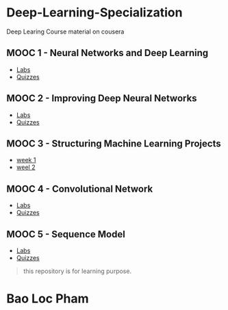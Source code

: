# Deep-Learning-Specialization
Deep Learing Course material on cousera

## MOOC 1 - Neural Networks and Deep Learning
* [Labs](https://github.com/BaoLocPham/DeepLearningCoursera/tree/master/MOOC%201%20-%20Neural%20Networks%20and%20Deep%20Learning/Lab)
* [Quizzes](https://github.com/BaoLocPham/DeepLearningCoursera/tree/master/MOOC%201%20-%20Neural%20Networks%20and%20Deep%20Learning/Quiz)

## MOOC 2 - Improving Deep Neural Networks
* [Labs](https://github.com/BaoLocPham/DeepLearningCoursera/tree/master/MOOC%202%20-%20Improving%20Deep%20Neural%20Networks/Lab)
* [Quizzes](https://github.com/BaoLocPham/DeepLearningCoursera/tree/master/MOOC%202%20-%20Improving%20Deep%20Neural%20Networks/quiz)

## MOOC 3 - Structuring Machine Learning Projects
* [week 1](https://github.com/BaoLocPham/DeepLearningCoursera/tree/master/MOOC%203%20-%20Structuring%20Machine%20Learning%20Projects/w1%20-%20ML%20Strategy%20(1))
* [weel 2](https://github.com/BaoLocPham/DeepLearningCoursera/tree/master/MOOC%203%20-%20Structuring%20Machine%20Learning%20Projects/w2%20-%20ML%20Strategy%20(2))
## MOOC 4 - Convolutional Network
* [Labs](https://github.com/BaoLocPham/DeepLearningCoursera/tree/master/MOOC%204%20-%20Convolutional%20Network/lab)
* [Quizzes](https://github.com/BaoLocPham/DeepLearningCoursera/tree/master/MOOC%204%20-%20Convolutional%20Network/quiz)

## MOOC 5 - Sequence Model
* [Labs](https://github.com/BaoLocPham/DeepLearningCoursera/tree/master/MOOC%205%20-%20Sequence%20Model/lab)
* [Quizzes](https://github.com/BaoLocPham/DeepLearningCoursera/tree/master/MOOC%205%20-%20Sequence%20Model/quiz)


> this repository is for learning purpose.

# Bao Loc Pham
